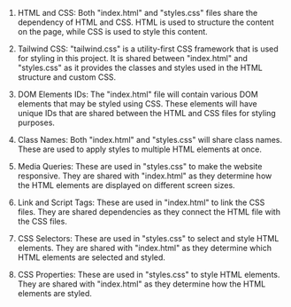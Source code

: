 1. HTML and CSS: Both "index.html" and "styles.css" files share the dependency of HTML and CSS. HTML is used to structure the content on the page, while CSS is used to style this content.

2. Tailwind CSS: "tailwind.css" is a utility-first CSS framework that is used for styling in this project. It is shared between "index.html" and "styles.css" as it provides the classes and styles used in the HTML structure and custom CSS.

3. DOM Elements IDs: The "index.html" file will contain various DOM elements that may be styled using CSS. These elements will have unique IDs that are shared between the HTML and CSS files for styling purposes.

4. Class Names: Both "index.html" and "styles.css" will share class names. These are used to apply styles to multiple HTML elements at once.

5. Media Queries: These are used in "styles.css" to make the website responsive. They are shared with "index.html" as they determine how the HTML elements are displayed on different screen sizes.

6. Link and Script Tags: These are used in "index.html" to link the CSS files. They are shared dependencies as they connect the HTML file with the CSS files.

7. CSS Selectors: These are used in "styles.css" to select and style HTML elements. They are shared with "index.html" as they determine which HTML elements are selected and styled.

8. CSS Properties: These are used in "styles.css" to style HTML elements. They are shared with "index.html" as they determine how the HTML elements are styled.